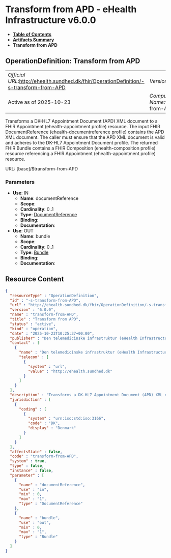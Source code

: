 # Transform from APD - eHealth Infrastructure v6.0.0

* [**Table of Contents**](toc.md)
* [**Artifacts Summary**](artifacts.md)
* **Transform from APD**

## OperationDefinition: Transform from APD 

| | |
| :--- | :--- |
| *Official URL*:http://ehealth.sundhed.dk/fhir/OperationDefinition/-s-transform-from-APD | *Version*:6.0.0 |
| Active as of 2025-10-23 | *Computable Name*:transform-from-APD |

 
Transforms a DK-HL7 Appointment Document (APD) XML document to a FHIR Appointment (ehealth-appointment profile) resource. The input FHIR DocumentReference (ehealth-documentreference profile) contains the APD XML document. The caller must ensure that the APD XML document is valid and adheres to the DK-HL7 Appointment Document profile. The returned FHIR Bundle contains a FHIR Composition (ehealth-composition profile) resource referencing a FHIR Appointment (ehealth-appointment profile) resource. 

URL: [base]/$transform-from-APD

### Parameters

* **Use**: IN
  * **Name**: documentReference
  * **Scope**: 
  * **Cardinality**: 0..1
  * **Type**: [DocumentReference](http://hl7.org/fhir/R4/documentreference.html)
  * **Binding**: 
  * **Documentation**: 
* **Use**: OUT
  * **Name**: bundle
  * **Scope**: 
  * **Cardinality**: 0..1
  * **Type**: [Bundle](http://hl7.org/fhir/R4/bundle.html)
  * **Binding**: 
  * **Documentation**: 



## Resource Content

```json
{
  "resourceType" : "OperationDefinition",
  "id" : "-s-transform-from-APD",
  "url" : "http://ehealth.sundhed.dk/fhir/OperationDefinition/-s-transform-from-APD",
  "version" : "6.0.0",
  "name" : "transform-from-APD",
  "title" : "Transform from APD",
  "status" : "active",
  "kind" : "operation",
  "date" : "2025-10-23T10:25:37+00:00",
  "publisher" : "Den telemedicinske infrastruktur (eHealth Infrastructure)",
  "contact" : [
    {
      "name" : "Den telemedicinske infrastruktur (eHealth Infrastructure)",
      "telecom" : [
        {
          "system" : "url",
          "value" : "http://ehealth.sundhed.dk"
        }
      ]
    }
  ],
  "description" : "Transforms a DK-HL7 Appointment Document (APD) XML document to a FHIR Appointment (ehealth-appointment profile) resource. The input FHIR DocumentReference (ehealth-documentreference profile) contains the APD XML document. The caller must ensure that the APD XML document is valid and adheres to the DK-HL7 Appointment Document profile. The returned FHIR Bundle contains a FHIR Composition (ehealth-composition profile) resource referencing a FHIR Appointment (ehealth-appointment profile) resource.",
  "jurisdiction" : [
    {
      "coding" : [
        {
          "system" : "urn:iso:std:iso:3166",
          "code" : "DK",
          "display" : "Denmark"
        }
      ]
    }
  ],
  "affectsState" : false,
  "code" : "transform-from-APD",
  "system" : true,
  "type" : false,
  "instance" : false,
  "parameter" : [
    {
      "name" : "documentReference",
      "use" : "in",
      "min" : 0,
      "max" : "1",
      "type" : "DocumentReference"
    },
    {
      "name" : "bundle",
      "use" : "out",
      "min" : 0,
      "max" : "1",
      "type" : "Bundle"
    }
  ]
}

```
